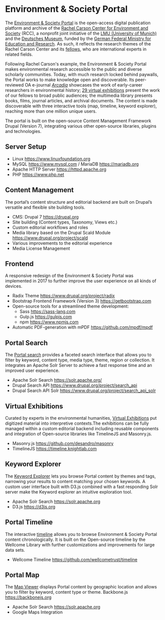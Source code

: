 # Environment & Society Portal

The [Environment & Society Portal](http://www.environmentandsociety.org/) is the open-access digital publication platform and archive of the [Rachel Carson Center for Environment and Society](http://www.carsoncenter.uni-muenchen.de/index.html) (RCC), a nonprofit joint initiative of the [LMU (University of Munich)](http://www.en.uni-muenchen.de/index.html) and the [Deutsches Museum](http://www.deutsches-museum.de/en), funded by the [German Federal Ministry for Education and Research](https://www.bmbf.de/bmbf/en/home/home_node.html). As such, it reflects the research themes of the Rachel Carson Center and its [fellows](http://www.carsoncenter.uni-muenchen.de/fellows/index.html), who are international experts in related fields. 

Following Rachel Carson's example, the Environment & Society Portal makes environmental research accessible to the public and diverse scholarly communities. Today, with much research locked behind paywalls, the Portal works to make knowledge open and discoverable. Its peer-reviewed OA e-journal [_Arcadia_](http://www.environmentandsociety.org/arcadia) showcases the work of early-career researchers in environmental history; [29 virtual exhibitions](http://www.environmentandsociety.org/exhibitions) present the work of our fellows to broad public audiences; the multimedia library presents books, films, journal articles, and archival documents. The content is made discoverable with three interactive tools (map, timeline, keyword explorer), reaching more than one million unique users. 

The portal is built on the open-source Content Management Framework Drupal (Version 7), integrating various other open-source libraries, plugins and technologies.

## Server Setup

* Linux <https://www.linuxfoundation.org>
* MySQL <https://www.mysql.com> / MariaDB <https://mariadb.org>
* Apache HTTP Server <https://httpd.apache.org>
* PHP <https://www.php.net>

## Content Management

The portal’s content structure and editorial backend are built on Drupal’s versatile and flexible site building tools.

* CMS: Drupal 7 <https://drupal.org>
* Site building (Content types, Taxonomy, Views etc.)
* Custom editorial workflows and roles
* Media library based on the Drupal Scald Module <https://www.drupal.org/project/scald>
* Various improvements to the editorial experience
* Media License Management

## Frontend

A responsive redesign of the Environment & Society Portal was implemented in 2017 to further improve the user experience on all kinds of devices.

* Radix Theme <https://www.drupal.org/project/radix>
* Bootstrap Frontend Framework (Version 3) <https://getbootstrap.com>
* Open-source tools for a streamlined theme development:
  * Sass <https://sass-lang.com>
  * Gulp.js <https://gulpjs.com>
  * npm <https://www.npmjs.com>
* Automatic PDF-generation with mPDF <https://github.com/mpdf/mpdf>

## Portal Search

The [Portal search](http://www.environmentandsociety.org/search) provides a faceted search interface that allows you to filter by keyword, content type, media type, theme, region or collection. It integrates an Apache Solr Server to achieve a fast response time and an improved user experience.

* Apache Solr Search <https://solr.apache.org/>
* Drupal Search API <https://www.drupal.org/project/search_api>
* Drupal Search API Solr <https://www.drupal.org/project/search_api_solr>

## Virtual Exhibitions

Curated by experts in the environmental humanities, [Virtual Exhibitions](http://www.environmentandsociety.org/exhibitions) put digitized material into interpretive contexts.The exhibitions can be fully managed within a custom editorial backend including reusable components and integration of Open-source libraries like TimelineJS and Masonry.js.

* Masonry.js <https://github.com/desandro/masonry>
* TimelineJS <https://timeline.knightlab.com>

## Keyword Explorer

The [Keyword Explorer](http://www.environmentandsociety.org/tools/keywords) lets you browse Portal content by themes and tags, narrowing your results to content matching your chosen keywords. A custom user interface built with D3.js combined with a fast responding Solr server make the Keyword explorer an intuitive exploration tool.

* Apache Solr Search <https://solr.apache.org>
* D3.js <https://d3js.org>

## Portal Timeline

The interactive [timeline](http://www.environmentandsociety.org/tools/timeline) allows you to browse Environment & Society Portal content chronologically. It is built on the Open-source timeline by the Wellcome Library with further customizations and improvements for large data sets.

* Wellcome Timeline <https://github.com/wellcometrust/timeline>

## Portal Map

The [Map Viewer](http://www.environmentandsociety.org/tools/map) displays Portal content by geographic location and allows you to filter by keyword, content type or theme.
Backbone.js <https://backbonejs.org> 

* Apache Solr Search <https://solr.apache.org>
* Google Maps Integration
